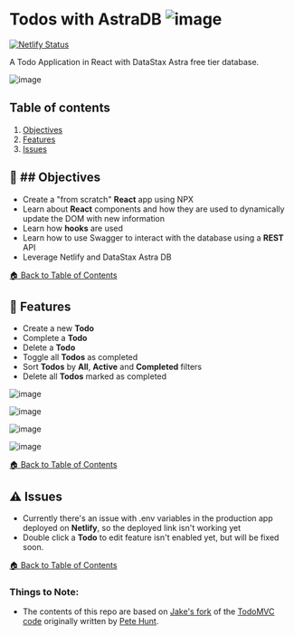 
<!--- STARTEXCLUDE --->
# Todos with AstraDB ![image](https://github.com/gsbakshi/todos-w-astra/blob/main/src/assets/logo/cover.png)

[![Netlify Status](https://api.netlify.com/api/v1/badges/3453c8b9-27ca-4c74-9bc8-929efc89512e/deploy-status)](https://app.netlify.com/sites/astra-todos/deploys)

A Todo Application in React with DataStax Astra free tier database. 
<!--- ENDEXCLUDE --->

![image](https://github.com/gsbakshi/todos-w-astra/blob/main/images/Screenshot%202021-07-12%20at%203.57-1.png)


## Table of contents

1. [Objectives](#objectives)
2. [Features](#💎-features)
3. [Issues](#issues)


## :dart: ## Objectives
* Create a "from scratch" **React** app using NPX
* Learn about **React** components and how they are used to dynamically update the DOM with new information
* Learn how **hooks** are used
* Learn how to use Swagger to interact with the database using a **REST** API 
* Leverage Netlify and DataStax Astra DB

[🏠 Back to Table of Contents](#table-of-contents)



## :gem: Features
* Create a new **Todo**
* Complete a **Todo**
* Delete a **Todo**
* Toggle all **Todos** as completed
* Sort **Todos** by **All**, **Active** and **Completed** filters
* Delete all **Todos** marked as completed


![image](https://github.com/gsbakshi/todos-w-astra/blob/main/images/Screenshot%202021-07-12%20at%203.57.png)


![image](https://github.com/gsbakshi/todos-w-astra/blob/main/images/Screenshot%202021-07-12%20at%203.58-1.png)


![image](https://github.com/gsbakshi/todos-w-astra/blob/main/images/Screenshot%202021-07-12%20at%203.58-2.png)


![image](https://github.com/gsbakshi/todos-w-astra/blob/main/images/Screenshot%202021-07-12%20at%203.58.png)


[🏠 Back to Table of Contents](#table-of-contents)


## :warning: Issues
* Currently there's an issue with .env variables in the production app deployed on **Netlify**, so the deployed link isn't working yet
* Double click a **Todo** to edit feature isn't enabled yet, but will be fixed soon.


[🏠 Back to Table of Contents](#table-of-contents)


### Things to Note:
 - The contents of this repo are based on [Jake's fork](https://github.com/tjake/todo-astra-react-serverless/) of the [TodoMVC code](https://github.com/tastejs/todomvc/tree/master/examples/react) originally written by [Pete Hunt](https://github.com/petehunt).
<!--- ENDEXCLUDE --->
